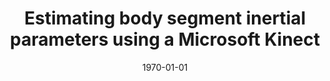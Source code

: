 ---
title: "1. Estimating body segment inertial parameters using a Microsoft Kinect"
collection: publications
permalink: /publication/Ab-1
date: 1970-01-01
venue: 'Engineering'
citation: '<b>Kudzia P.</b> and Genevieve D., Estimating body segment inertial parameters using a Microsoft Kinect.<i> Ontario Biomechanics Conference.</i>. Barrie, ON, Canada <b>2015</b>'
---